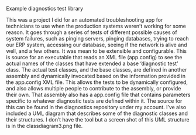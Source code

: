 Example diagnostics test library

This was a project I did for an automated troubleshooting app for technicians to use when the production systems weren’t working for some reason. It goes through a series of tests of different possible causes of system failures, such as pinging servers, pinging databases, trying to reach our ERP system, accessing our database, seeing if the network is alive and well, and a few others. It was mean to be extensible and configurable. This is source for an executable that reads an XML file (app.config) to see the actual names of the classes that have extended a base ‘diagnostic test’ class. The actual test classes, and the base classes, are defined in another assembly and dynamically invocated based on the information provided in the app.config XML file. This allows the tests to be dynamically configured, and also allows multiple people to contribute to the assembly, or provide their own. That assembly also has a app.config file that contains parameters specific to whatever diagnostic tests are defined within it. The source for this can be found in the diagnostics repository under my account. I’ve also included a UML diagram that describes some of the diagnostic classes and their structures. I don’t have the tool but a screen shot of this UML structure is in the classdiagram3.png file.


